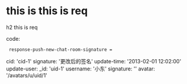 # this is this is req

h2 this is req

code:

     response-push-new-chat-room-signature =
  cid: 'cid-1'
  signature: '更改后的签名'
  update-time: '2013-02-01 12:02:00'
  update-user: 
    _id: 'uid-1'
    username: '小东'
    signature: ''
    avatar: '/avatars/u/uid/1'


